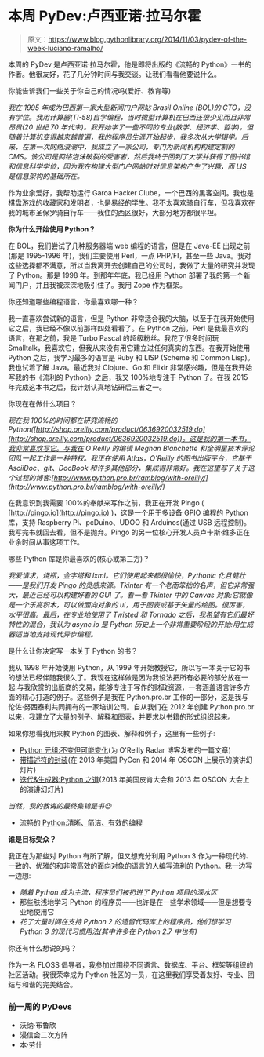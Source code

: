 # 本周 PyDev:卢西亚诺·拉马尔霍

> 原文：<https://www.blog.pythonlibrary.org/2014/11/03/pydev-of-the-week-luciano-ramalho/>

本周的 PyDev 是卢西亚诺·拉马尔霍，他是即将出版的《流畅的 Python》一书的作者。他很友好，花了几分钟时间与我交谈。让我们看看他要说什么。

你能告诉我们一些关于你自己的情况吗(爱好、教育等)

*我在 1995 年成为巴西第一家大型新闻门户网站 Brasil Online (BOL)的 CTO，没有学位。我用计算器(TI-58)自学编程，当时微型计算机在巴西还很少见而且非常昂贵(20 世纪 70 年代末)。我开始学了一些不同的专业(数学、经济学、哲学)，但随着计算机变得越来越普遍，我的程序员生涯开始起步，我多次从大学辍学。后来，在第一次网络浪潮中，我成立了一家公司，专门为新闻机构构建定制的 CMS。该公司是网络泡沫破裂的受害者，然后我终于回到了大学并获得了图书馆和信息科学学位，因为我在构建大型门户网站时对信息架构产生了兴趣，而 LIS 是信息架构的基础所在。*

作为业余爱好，我帮助运行 Garoa Hacker Clube，一个巴西的黑客空间。我也是棋盘游戏的收藏家和发明者，也是易经的学生。我不太喜欢骑自行车，但我喜欢在我的城市圣保罗骑自行车——我住的西区很好，大部分地方都很平坦。

**你为什么开始使用 Python？**

在 BOL，我们尝试了几种服务器端 web 编程的语言，但是在 Java-EE 出现之前(那是 1995-1996 年)，我们主要使用 Perl，一点 PHP/FI，甚至一些 Java。我对这些选择都不满意，所以当我离开去创建自己的公司时，我做了大量的研究并发现了 Python。那是 1998 年。到那年年底，我已经用 Python 部署了我的第一个新闻门户，并且我被深深地吸引住了。我用 Zope 作为框架。

你还知道哪些编程语言，你最喜欢哪一种？

我一直喜欢尝试新的语言，但是 Python 非常适合我的大脑，以至于在我开始使用它之后，我已经不像以前那样四处看看了。在 Python 之前，Perl 是我最喜欢的语言，在那之前，我是 Turbo Pascal 的超级粉丝。我花了很多时间玩 Smalltalk，我喜欢它，但我从来没有用它建立过任何真实的东西。在我开始使用 Python 之后，我学习最多的语言是 Ruby 和 LISP (Scheme 和 Common Lisp)。我也试着了解 Java。最近我对 Clojure、Go 和 Elixir 非常感兴趣，但是在我开始写我的书《流利的 Python》之后，我又 100%地专注于 Python 了。在我 2015 年完成这本书之后，我计划认真地钻研后三者之一。

你现在在做什么项目？

*现在我 100%的时间都在研究流畅的 Python([http://shop.oreilly.com/product/0636920032519.do](http://shop.oreilly.com/product/0636920032519.do))。这是我的第一本书，我非常喜欢写它。与我在 O'Reilly 的编辑 Meghan Blanchette 和全明星技术评论团队一起工作是一种特权。我正在使用 Atlas，O'Reilly 的图书出版平台，它基于 AsciiDoc、git、DocBook 和许多其他部分，集成得非常好。我在这里写了关于这个过程的博客:[http://www.python.pro.br/ramblog/with-oreilly/](http://www.python.pro.br/ramblog/with-oreilly/)*

在我意识到我需要 100%的奉献来写作之前，我正在开发 Pingo ( [http://pingo.io](http://pingo.io) )，这是一个用于多设备 GPIO 编程的 Python 库，支持 Raspberry Pi、pcDuino、UDOO 和 Arduinos(通过 USB 远程控制)。我写完书就回去看，但不是抛弃。Pingo 的另一位核心开发人员卢卡斯·维多正在业余时间从事这项工作。

哪些 Python 库是你最喜欢的(核心或第三方)？

 *我爱请求，烧瓶，金字塔和 lxml。它们使用起来都很愉快，Pythonic 化且健壮——是我们开发 Pingo 的灵感来源。Tkinter 有一个老而笨拙的名声，但它非常强大，最近已经可以构建好看的 GUI 了。看一看 Tkinter 中的 Canvas 对象:它就像是一个乐高积木，可以做面向对象的 ui，用于图表或基于矢量的绘图。很厉害，水平很高。最后，在专业地使用了 Twisted 和 Tornado 之后，我希望有它们最好特性的混合，我认为 async.io 是 Python 历史上一个非常重要阶段的开始:用生成器适当地支持现代异步编程。*

是什么让你决定写一本关于 Python 的书？

我从 1998 年开始使用 Python，从 1999 年开始教授它，所以写一本关于它的书的想法已经伴随我很久了。我现在这样做是因为我设法把所有必要的部分放在一起:与我欣赏的出版商的交易，能够专注于写作的财政资源，一套涵盖语言许多方面的精心打造的例子。这些例子是我在 Python.pro.br 工作的一部分，这是我与伦佐·努西泰利共同拥有的一家培训公司。自从我们在 2012 年创建 Python.pro.br 以来，我建立了大量的例子、解释和图表，并要求以书籍的形式组织起来。

如果你想看我用来教 Python 的图表、解释和例子，这里有一些例子:

*   [Python 元组:不变但可能变化](http://radar.oreilly.com/2014/10/python-tuples-immutable-but-potentially-changing.html)(为 O'Reilly Radar 博客发布的一篇文章)
*   [带描述符的封装](https://speakerdeck.com/ramalho/python-encapsulation-with-descriptors)(在 2013 年美国 PyCon 和 2014 年 OSCON 上展示的演讲幻灯片)
*   [迭代&生成器:Python 之道](https://speakerdeck.com/ramalho/iterators-and-generators-the-python-way)(2013 年美国皮肯大会和 2013 年 OSCON 大会上的演讲幻灯片)

 *当然，我的教诲的最终集锦是书😉*

*   [流畅的 Python:清晰、简洁、有效的编程](http://shop.oreilly.com/product/0636920032519.do)

**谁是目标受众？**

我正在为那些对 Python 有所了解，但又想充分利用 Python 3 作为一种现代的、一致的、优雅的和非常高效的面向对象的语言的人编写流利的 Python。我一边写一边想:

*   *随着 Python 成为主流，程序员们被扔进了 Python 项目的深水区*
*   那些肤浅地学习 Python 的程序员——也许是在一些学术领域——但是想要专业地使用它
*   *花了大量时间在支持 Python 2 的遗留代码库上的程序员，他们想学习 Python 3 的现代习惯用法(其中许多在 Python 2.7 中也有)*

你还有什么想说的吗？

作为一名 FLOSS 倡导者，我参加过围绕不同语言、数据库、平台、框架等组织的社区活动。我很荣幸成为 Python 社区的一员，在这里我们享受着友好、专业、团结与和谐的完美结合。

### 前一周的 PyDevs

*   沃纳·布鲁欣
*   浸信会二次方阵
*   本·劳什